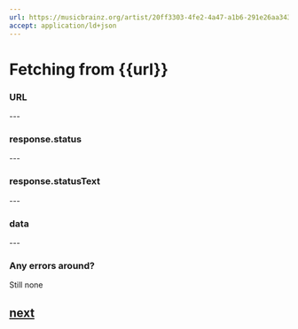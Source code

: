 ```yaml
---
url: https://musicbrainz.org/artist/20ff3303-4fe2-4a47-a1b6-291e26aa3438
accept: application/ld+json
---
```


#  Fetching from {{url}}

### URL

<div id="url">---</div>

### response.status

<div id="status">---</div>

### response.statusText

<div id="statusText">---</div>

### data

<div id="data">---</div>

### Any errors around?

<div id="error">Still none</div>

<script>

function inject(id, html){
    const el = document.querySelector(id);
    const newEl = document.createElement('p');
    newEl.innerHTML = html;
    el.parentNode.replaceChild(newEl, el);
}

const url = '{{url}}';
inject('#url', url);
fetch(url, {
		method: 'GET',
		headers: {

			'Accept': '{{accept}}',
		},
	})
    .then(response => {
        inject('#status',response.status);
        inject('#statusText',response.statusText);
        return response.text();
    })
    .then(data => {
        inject('#data',data);
    })
    .catch(error => {
        inject('#error',error);
        console.log(error)
    });

</script>

## [next](../4)
